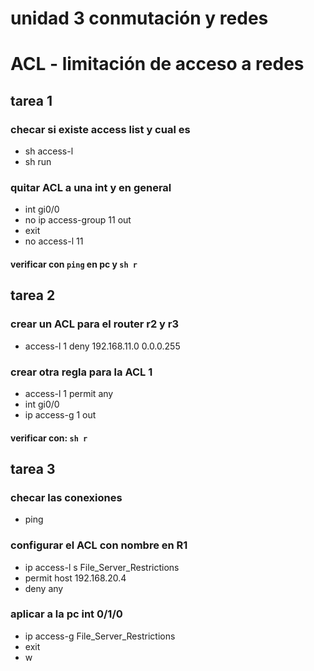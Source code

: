 # unidad 3 conmutación y redes

# ACL - limitación de acceso a redes

## tarea 1
### checar si existe access list y cual es
- sh access-l
- sh run
### quitar ACL a una int y en general
- int gi0/0
- no ip access-group 11 out
- exit
- no access-l 11
#### verificar con `ping` en pc y `sh r`

## tarea 2

### crear un ACL para el router r2 y r3
- access-l 1 deny 192.168.11.0 0.0.0.255
### crear otra regla para la ACL 1
- access-l 1 permit any
- int gi0/0
- ip access-g 1 out
#### verificar con: `sh r`

## tarea 3
### checar las conexiones
- ping
### configurar el ACL con nombre en R1
- ip access-l s File_Server_Restrictions
- permit host 192.168.20.4
- deny any
### aplicar a la pc int 0/1/0
- ip access-g File_Server_Restrictions
- exit
- w



